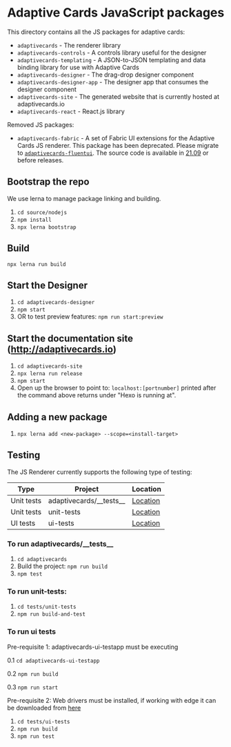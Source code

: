 # Adaptive Cards JavaScript packages

This directory contains all the JS packages for adaptive cards:

* `adaptivecards` - The renderer library
* `adaptivecards-controls` - A controls library useful for the designer
* `adaptivecards-templating` - A JSON-to-JSON templating and data binding library for use with Adaptive Cards
* `adaptivecards-designer` - The drag-drop designer component
* `adaptivecards-designer-app` - The designer app that consumes the designer component
* `adaptivecards-site` - The generated website that is currently hosted at adaptivecards.io
* `adaptivecards-react` - React.js library

Removed JS packages:
* `adaptivecards-fabric` - A set of Fabric UI extensions for the Adaptive Cards JS renderer. This package has been deprecated. Please migrate to [`adaptivecards-fluentui`](https://www.npmjs.com/package/adaptivecards-fluentui). The source code is available in [21.09](https://github.com/microsoft/AdaptiveCards/releases/tag/21.09) or before releases.

## Bootstrap the repo

We use lerna to manage package linking and building. 

1. `cd source/nodejs`
2. `npm install`
3. `npx lerna bootstrap`

## Build

`npx lerna run build`

## Start the Designer

1. `cd adaptivecards-designer`
2. `npm start`
3. OR to test preview features: `npm run start:preview`

## Start the documentation site (http://adaptivecards.io)

1. `cd adaptivecards-site`
2. `npx lerna run release`
3. `npm start`
4. Open up the browser to point to: `localhost:[portnumber]` printed after the command above returns under "Hexo is running at".

## Adding a new package

1. `npx lerna add <new-package> --scope=<install-target>`

## Testing

The JS Renderer currently supports the following type of testing:

| Type | Project | Location |
| --- | --- | --- |
| Unit tests | adaptivecards/\_\_tests\_\_ | [Location](./adaptivecards/src/__tests__/)
| Unit tests | unit-tests | [Location](./tests/unit-tests) |
| UI tests | ui-tests | [Location](./tests/ui-tests) |

### To run adaptivecards/\_\_tests\_\_
1. `cd adaptivecards`
2. Build the project: `npm run build`
3. `npm test`

### To run unit-tests:
1. `cd tests/unit-tests`
2. `npm run build-and-test`

### To run ui tests
Pre-requisite 1: adaptivecards-ui-testapp must be executing

0.1 `cd adaptivecards-ui-testapp`

0.2 `npm run build`

0.3 `npm run start`

Pre-requisite 2: Web drivers must be installed, if working with edge it can be downloaded from [here](https://developer.microsoft.com/en-us/microsoft-edge/tools/webdriver/) 

1. `cd tests/ui-tests`
2. `npm run build`
3. `npm run test`